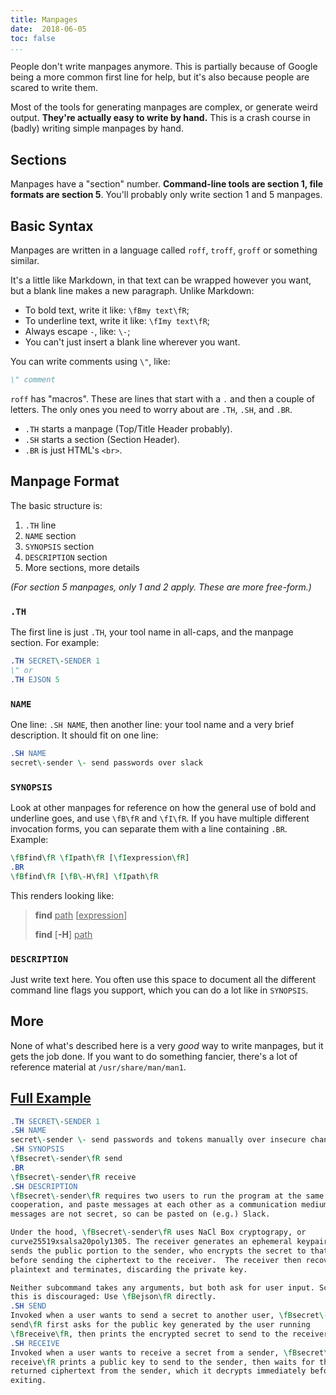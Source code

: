 ```yaml
---
title: Manpages
date:  2018-06-05
toc: false
...
```


People don't write manpages anymore. This is partially because of Google being a more common first
line for help, but it's also because people are scared to write them.

Most of the tools for generating manpages are complex, or generate weird output. **They're actually
easy to write by hand.** This is a crash course in (badly) writing simple manpages by hand.

## Sections

Manpages have a "section" number. **Command-line tools are section 1, file formats are section 5**. You'll
probably only write section 1 and 5 manpages.

## Basic Syntax

Manpages are written in a language called `roff`, `troff`, `groff` or something similar.

It's a little like Markdown, in that text can be wrapped however you want, but a blank line makes
a new paragraph. Unlike Markdown:

* To bold text, write it like: `\fBmy text\fR`;
* To underline text, write it like: `\fImy text\fR`;
* Always escape `-`, like: `\-`;
* You can't just insert a blank line wherever you want.

You can write comments using `\"`, like:

```roff
\" comment
```

`roff` has "macros". These are lines that start with a `.` and then a couple of letters. The only
ones you need to worry about are `.TH`, `.SH`, and `.BR`.

* `.TH` starts a manpage (Top/Title Header probably).
* `.SH` starts a section (Section Header).
* `.BR` is just HTML's `<br>`.

## Manpage Format

The basic structure is:

1. `.TH` line
2. `NAME` section
3. `SYNOPSIS` section
4. `DESCRIPTION` section
5. More sections, more details

*(For section 5 manpages, only 1 and 2 apply. These are more free-form.)*

### `.TH`

The first line is just `.TH`, your tool name in all-caps, and the manpage section. For example:

```roff
.TH SECRET\-SENDER 1
\" or
.TH EJSON 5
```

### `NAME`

One line: `.SH NAME`, then another line: your tool name and a very brief description. It should fit on one line:

```roff
.SH NAME
secret\-sender \- send passwords over slack
```

### `SYNOPSIS`

Look at other manpages for reference on how the general use of bold and underline goes, and use
`\fB\fR` and `\fI\fR`. If you have multiple different invocation forms, you can separate them with
a line containing `.BR`. Example:

```roff
\fBfind\fR \fIpath\fR [\fIexpression\fR]
.BR
\fBfind\fR [\fB\-H\fR] \fIpath\fR
```

This renders looking like:

> **find** <u>path</u> [<u>expression</u>]
> 
> **find** [**-H**] <u>path</u>

### `DESCRIPTION`

Just write text here. You often use this space to document all the different command line flags you
support, which you can do a lot like in `SYNOPSIS`.

## More

None of what's described here is a very *good* way to write manpages, but it gets the job done. If
you want to do something fancier, there's a lot of reference material at `/usr/share/man/man1`.

## [Full Example](https://github.com/Shopify/secret-sender/blob/master/secret-sender.1)

```roff
.TH SECRET\-SENDER 1
.SH NAME
secret\-sender \- send passwords and tokens manually over insecure channels
.SH SYNOPSIS
\fBsecret\-sender\fR send
.BR
\fBsecret\-sender\fR receive
.SH DESCRIPTION
\fBsecret\-sender\fR requires two users to run the program at the same time in
cooperation, and paste messages at each other as a communication medium. These
messages are not secret, so can be pasted on (e.g.) Slack.

Under the hood, \fBsecret\-sender\fR uses NaCl Box cryptograpy, or
curve25519xsalsa20poly1305. The receiver generates an ephemeral keypair and
sends the public portion to the sender, who encrypts the secret to that key,
before sending the ciphertext to the receiver.  The receiver then recovers the
plaintext and terminates, discarding the private key.

Neither subcommand takes any arguments, but both ask for user input. Scripting
this is discouraged: Use \fBejson\fR directly.
.SH SEND
Invoked when a user wants to send a secret to another user, \fBsecret\-sender
send\fR first asks for the public key generated by the user running
\fBreceive\fR, then prints the encrypted secret to send to the receiver.
.SH RECEIVE
Invoked when a user wants to receive a secret from a sender, \fBsecret\-sender
receive\fR prints a public key to send to the sender, then waits for the
returned ciphertext from the sender, which it decrypts immediately before
exiting.
```

